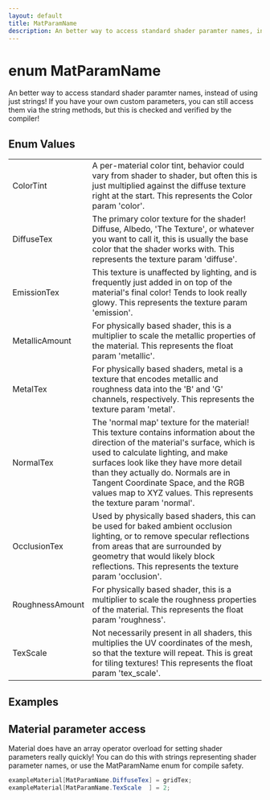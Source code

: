 ```yaml
---
layout: default
title: MatParamName
description: An better way to access standard shader paramter names, instead of using just strings! If you have your own custom parameters, you can still access them via the string methods, but this is checked and verified by the compiler!
---
```

# enum MatParamName

An better way to access standard shader paramter names,
instead of using just strings! If you have your own custom
parameters, you can still access them via the string methods, but
this is checked and verified by the compiler!




## Enum Values

|  |  |
|--|--|
|ColorTint|A per-material color tint, behavior could vary from shader to shader, but often this is just multiplied against the diffuse texture right at the start.  This represents the Color param 'color'.|
|DiffuseTex|The primary color texture for the shader! Diffuse, Albedo, 'The Texture', or whatever you want to call it, this is usually the base color that the shader works with.  This represents the texture param 'diffuse'.|
|EmissionTex|This texture is unaffected by lighting, and is frequently just added in on top of the material's final color! Tends to look really glowy.  This represents the texture param 'emission'.|
|MetallicAmount|For physically based shader, this is a multiplier to scale the metallic properties of the material.  This represents the float param 'metallic'.|
|MetalTex|For physically based shaders, metal is a texture that encodes metallic and roughness data into the 'B' and 'G' channels, respectively.  This represents the texture param 'metal'.|
|NormalTex|The 'normal map' texture for the material! This texture contains information about the direction of the material's surface, which is used to calculate lighting, and make surfaces look like they have more detail than they actually do. Normals are in Tangent Coordinate Space, and the RGB values map to XYZ values.  This represents the texture param 'normal'.|
|OcclusionTex|Used by physically based shaders, this can be used for baked ambient occlusion lighting, or to remove specular reflections from areas that are surrounded by geometry that would likely block reflections.  This represents the texture param 'occlusion'.|
|RoughnessAmount|For physically based shader, this is a multiplier to scale the roughness properties of the material.  This represents the float param 'roughness'.|
|TexScale|Not necessarily present in all shaders, this multiplies the UV coordinates of the mesh, so that the texture will repeat. This is great for tiling textures!  This represents the float param 'tex_scale'.|



## Examples

## Material parameter access
Material does have an array operator overload for setting
shader parameters really quickly! You can do this with strings
representing shader parameter names, or use the MatParamName
enum for compile safety.
```csharp
exampleMaterial[MatParamName.DiffuseTex] = gridTex;
exampleMaterial[MatParamName.TexScale  ] = 2;
```

